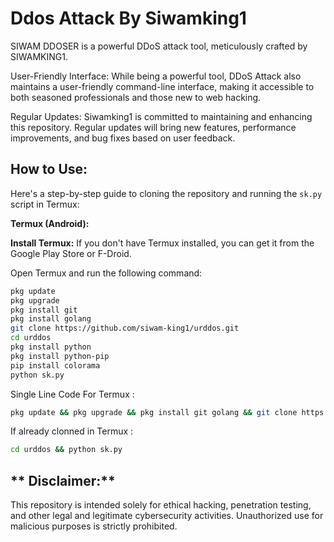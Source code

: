 # **Ddos Attack By Siwamking1**
SIWAM DDOSER is a powerful DDoS attack tool, meticulously crafted by SIWAMKING1.


User-Friendly Interface: While being a powerful tool, DDoS Attack also maintains a user-friendly command-line interface, making it accessible to both seasoned professionals and those new to web hacking.

Regular Updates: Siwamking1 is committed to maintaining and enhancing this repository. Regular updates will bring new features, performance improvements, and bug fixes based on user feedback.

## **How to Use:**

Here's a step-by-step guide to cloning the repository and running the `sk.py` script in Termux:

**Termux (Android):**

 **Install Termux:**
If you don't have Termux installed, you can get it from the Google Play Store or F-Droid.

Open Termux and run the following command:
   ```bash
   pkg update
   pkg upgrade
   pkg install git
   pkg install golang
   git clone https://github.com/siwam-king1/urddos.git
   cd urddos
   pkg install python
   pkg install python-pip
   pip install colorama
   python sk.py
   ```
Single Line Code For Termux  :
   ```bash
pkg update && pkg upgrade && pkg install git golang && git clone https://github.com/siwam-king1/urddos.git && cd urddos && pkg install python python-pip && pip install colorama && python sk.py
   ```

If already clonned in Termux  :
   ```bash
cd urddos && python sk.py
   ```


## ** Disclaimer:** 
This repository is intended solely for ethical hacking, penetration testing, and other legal and legitimate cybersecurity activities. Unauthorized use for malicious purposes is strictly prohibited.
